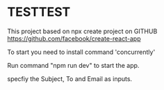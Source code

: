 # TESTTEST


This project based on npx create project on GITHUB
https://github.com/facebook/create-react-app


To start you need to install command 'concurrently'


Run command "npm run dev" to start the app.

specfiy the Subject, To and Email as inputs.
